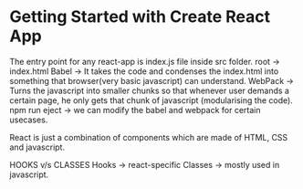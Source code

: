 # Getting Started with Create React App
The entry point for any react-app is index.js file inside src folder.
root -> index.html
Babel -> It takes the code and condenses the index.html into something that browser(very basic javascript) can understand.
WebPack -> Turns the javascript into smaller chunks so that whenever user demands a certain page, he only gets that chunk of javascript (modularising the code).
npm run eject -> we can modify the babel and webpack for certain usecases.

React is just a combination of components which are made of HTML, CSS and javascript.

HOOKS v/s CLASSES
Hooks -> react-specific
Classes -> mostly used in javascript.
